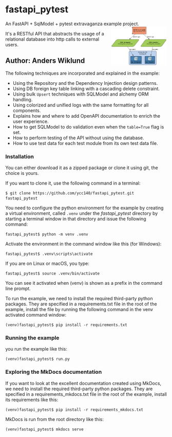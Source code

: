 # fastapi_pytest

An FastAPI + SqlModel + pytest extravaganza example project.
<img width="35%" align="right" src="docs/images/overview.png" alt=""/>

It's a RESTful API that abstracts the usage of a relational database into
http calls to external users.

## Author: Anders Wiklund

The following techniques are incorporated and explained in the example:

* Using the Repository and the Dependency Injection design patterns.
* Using DB foreign key table linking with a cascading delete constraint.
* Using bulk `Upsert` techniques with SQLModel and alchemy ORM handling.
* Using colorized and unified logs with the same formatting for all components.
* Explains how and where to add OpenAPI documentation to enrich the user experience.
* How to get SQLModel to do validation even when the `table=True` flag is set.
* How to perform testing of the API without using the database.
* How to use test data for each test module from its own test data file.

### Installation

You can either download it as a zipped package or clone it using git, the choice is yours.

If you want to clone it, use the following command in a terminal:

```
$ git clone https://github.com/ycc140/fastapi_pytest.git fastapi_pytest
```

You need to configure the python environment for the example by creating a virtual environment,
called `.venv` under the *fastapi_pytest* directory by starting a terminal window in that
directory and issue the following command:

```
fastapi_pytest$ python -m venv .venv
```

Activate the environment in the command window like this (for Windows):

```
fastapi_pytest$ .venv\scripts\activate
```

If you are on Linux or macOS, you type:

```
fastapi_pytest$ source .venv/bin/activate
```

You can see it activated when (venv) is shown as a prefix in the command line prompt.

To run the example, we need to install the required third-party python packages.
They are specified in a requirements.txt file in the root of the example, install the file
by running the following command in the venv activated command window:

```
(venv)fastapi_pytest$ pip install -r requirements.txt
```

### Running the example

you run the example like this:

```
(venv)fastapi_pytest$ run.py
```

### Exploring the MkDocs documentation

If you want to look at the excellent documentation created using MkDocs, we need to install
the required third-party python packages.
They are specified in a requirements_mkdocs.txt file in the root of the example, install its
requirements like this:

```
(venv)fastapi_pytest$ pip install -r requirements_mkdocs.txt
```

MkDocs is run from the root directory like this:

```
(venv)fastapi_pytest$ mkdocs serve
```
